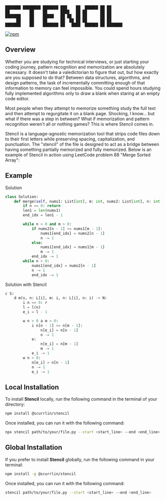 ```

███████ ████████ ███████ ███    ██  ██████ ██ ██      
██         ██    ██      ████   ██ ██      ██ ██      
███████    ██    █████   ██ ██  ██ ██      ██ ██      
     ██    ██    ██      ██  ██ ██ ██      ██ ██      
███████    ██    ███████ ██   ████  ██████ ██ ███████ 

```

[![npm](https://img.shields.io/npm/dt/%40scurrlin%2Fstencil?style=flat&color=blue)](https://www.npmjs.com/package/@scurrlin/stencil)

## Overview

Whether you are studying for technical interviews, or just starting your coding journey, pattern recognition and memorization are absolutely necessary. It doesn't take a valedictorian to figure that out, but how exactly are you supposed to do that? Between data structures, algorithms, and design patterns, the task of incrementally committing enough of that information to memory can feel impossible. You could spend hours studying fully implemented algorithms only to draw a blank when staring at an empty code editor.

Most people when they attempt to memorize something study the full text and then attempt to regurgitate it on a blank page. Shocking, I know... but what if there was a step in between? What if memorization and pattern recognition weren't all or nothing games? This is where Stencil comes in.

Stencil is a language-agnostic memorization tool that strips code files down to their first letters while preserving spacing, capitalization, and punctuation. The "stencil" of the file is designed to act as a bridge between having something partially memorized and fully memorized. Below is an example of Stencil in action using LeetCode problem 88 "Merge Sorted Array":

## Example

Solution

```python
class Solution:
    def merge(self, nums1: List[int], m: int, nums2: List[int], n: int) -> None:
        if n == 0: return
        len1 = len(nums1)
        end_idx = len1 - 1

        while n > 0 and m > 0:
            if nums2[n - 1] >= nums1[m - 1]:
                nums1[end_idx] = nums2[n - 1]
                n -= 1
            else:
                nums1[end_idx] = nums1[m - 1]
                m -= 1
            end_idx -= 1
        while n > 0:
            nums1[end_idx] = nums2[n - 1]
            n -= 1
            end_idx -= 1
```

Solution with Stencil

```python
c S:
    d m(s, n: L[i], m: i, n: L[i], n: i) -> N:
        i n == 0: r
        l = l(n)
        e_i = l - 1

        w n > 0 a m > 0:
            i n[n - 1] >= n[m - 1]:
                n[e_i] = n[n - 1]
                n -= 1
            e:
                n[e_i] = n[m - 1]
                m -= 1
            e_i -= 1
        w n > 0:
            n[e_i] = n[n - 1]
            n -= 1
            e_i -= 1
```

## Local Installation

To install **Stencil** locally, run the following command in the terminal of your directory:

```bash
npm install @scurrlin/stencil
```

Once installed, you can run it with the following command:

```bash
npx stencil path/to/your/file.py --start <start_line> --end <end_line>
```

## Global Installation

If you prefer to install **Stencil** globally, run the following command in your terminal:

```bash
npm install -g @scurrlin/stencil
```

Once installed, you can run it with the following command:

```bash
stencil path/to/your/file.py --start <start_line> --end <end_line>
```